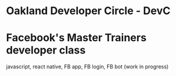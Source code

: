 # Oakland Developer Circle - DevC 
# Facebook's Master Trainers developer class 
javascript, react native,
FB app, FB login, FB bot  (work in progress)
